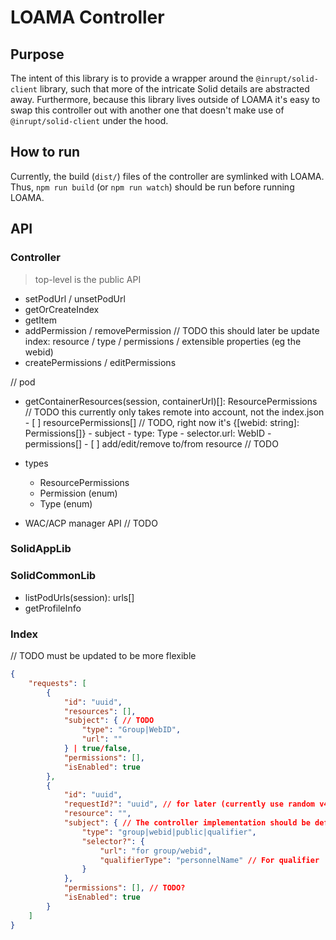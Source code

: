 # LOAMA Controller

## Purpose

The intent of this library is to provide a wrapper around the `@inrupt/solid-client` library, such that more of the intricate Solid details are abstracted away. Furthermore, because this library lives outside of LOAMA it's easy to swap this controller out with another one that doesn't make use of `@inrupt/solid-client` under the hood.

## How to run

Currently, the build (`dist/`) files of the controller are symlinked with LOAMA. Thus, `npm run build` (or `npm run watch`) should be run before running LOAMA.

## API

### Controller

> top-level is the public API

- setPodUrl / unsetPodUrl
- getOrCreateIndex
- getItem
- addPermission / removePermission // TODO this should later be update index: resource / type / permissions / extensible properties (eg the webid)
- createPermissions / editPermissions

// pod
- getContainerResources(session, containerUrl)[]: ResourcePermissions // TODO this currently only takes remote into account, not the index.json
      - [ ] resourcePermissions[] // TODO, right now it's {[webid: string]: Permissions[]}
        - subject
          - type: Type
          - selector.url: WebID
        - permissions[]
      - [ ] add/edit/remove to/from resource // TODO
- types
  - ResourcePermissions
  - Permission (enum)
  - Type (enum)

- WAC/ACP manager API // TODO

### SolidAppLib

### SolidCommonLib

- listPodUrls(session): urls[]
- getProfileInfo

### Index

// TODO must be updated to be more flexible

```json
{
    "requests": [
        {
            "id": "uuid",
            "resources": [],
            "subject": { // TODO
                "type": "Group|WebID",
                "url": ""
            } | true/false,
            "permissions": [],
            "isEnabled": true
        },
        {
            "id": "uuid",
            "requestId?": "uuid", // for later (currently use random v4's)
            "resource": "",
            "subject": { // The controller implementation should be defined based on which subject is used for the entry
                "type": "group|webid|public|qualifier",
                "selector?": {
                    "url": "for group/webid",
                    "qualifierType": "personnelName" // For qualifier
                }
            },
            "permissions": [], // TODO?
            "isEnabled": true
        }
    ]
}
```
